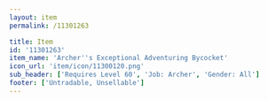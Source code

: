 ```yaml
---
layout: item
permalink: /11301263

title: Item
id: '11301263'
item_name: 'Archer''s Exceptional Adventuring Bycocket'
icon_url: 'item/icon/11300120.png'
sub_header: ['Requires Level 60', 'Job: Archer', 'Gender: All']
footer: ['Untradable, Unsellable']
---
```

